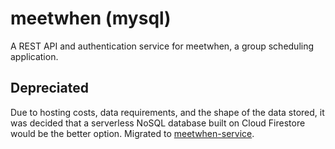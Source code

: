 # meetwhen (mysql)

A REST API and authentication service for meetwhen, a group scheduling application.

## Depreciated

Due to hosting costs, data requirements, and the shape of the data stored, it was decided that a serverless NoSQL database built on Cloud Firestore would be the better option. Migrated to [meetwhen-service](https://github.com/bryanmylee/meetwhen-service).

